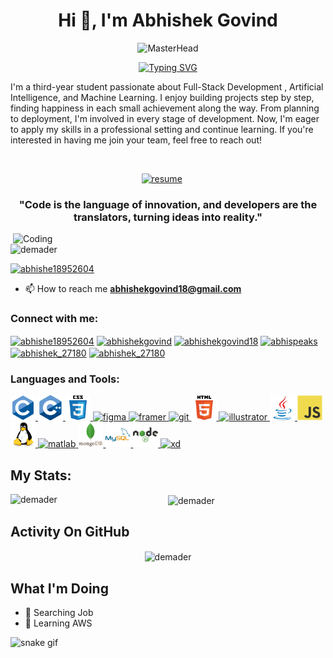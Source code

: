 <h1 align="center">Hi 👋, I'm Abhishek Govind</h1>
<p align="center">
  <img src="https://i.pinimg.com/originals/90/70/32/9070324cdfc07c68d60eed0c39e77573.gif" alt="MasterHead" width="800">
</p>

<p align="center">
<a href="https://git.io/typing-svg"><img src="https://readme-typing-svg.demolab.com?font=Fira+Code&size=29&pause=1000&color=45B8F7&random=false&width=435&lines=Full-Stack+Web+Developer;Machine+Learning+Engineer+;AI+%7C+ML+Enthusiast;React+Js+Developer" alt="Typing SVG" /></a>
</p>



I'm a third-year student passionate about Full-Stack Development , Artificial Intelligence, and  Machine Learning. I enjoy building projects step by step, finding happiness in each small achievement along the way. From planning to deployment, I'm involved in every stage of development. Now, I'm eager to apply my skills in a professional setting and continue learning. If you're interested in having me join your team, feel free to reach out!

<br/>

  <p align="center">
  <a href="https://docs.google.com/document/d/1IwF4ial1P-Jupy4TD3pZT4IlCFNdhykm9dmuSBSSBpU/edit?usp=sharing"><img width="32px" title="Resume" src="https://img.icons8.com/plasticine/100/resume.png" alt="resume"/></a>&#8287;&#8287;&#8287;&#8287;&#8287;
</p>

<h3 align="center">"Code is the language of innovation, and developers are the translators, turning ideas into reality."</h3>
<img align ="right" alt = "Coding" width = "500" src="https://64.media.tumblr.com/d2b59d444dd1b200821279ae09641449/be7eabd93f3453b0-73/s640x960/943acafbe4db28bc91566ef8a050bab78d01376c.gif">


<p align="left"> <img src="https://komarev.com/ghpvc/?username=demader&label=Profile%20views&color=0e75b6&style=flat" alt="demader" /> </p>

<p align="left"> <a href="https://twitter.com/abhishe18952604" target="blank"><img src="https://img.shields.io/twitter/follow/abhishe18952604?logo=twitter&style=for-the-badge" alt="abhishe18952604" /></a> </p>

- 📫 How to reach me **abhishekgovind18@gmail.com**

<h3 align="left">Connect with me:</h3>
<p align="left">
<a href="https://twitter.com/abhishe18952604" target="blank"><img align="center" src="https://raw.githubusercontent.com/rahuldkjain/github-profile-readme-generator/master/src/images/icons/Social/twitter.svg" alt="abhishe18952604" height="30" width="40" /></a>
<a href="https://linkedin.com/in/abhishekgovind" target="blank"><img align="center" src="https://raw.githubusercontent.com/rahuldkjain/github-profile-readme-generator/master/src/images/icons/Social/linked-in-alt.svg" alt="abhishekgovind" height="30" width="40" /></a>
<a href="https://instagram.com/abhishekgovind18" target="blank"><img align="center" src="https://raw.githubusercontent.com/rahuldkjain/github-profile-readme-generator/master/src/images/icons/Social/instagram.svg" alt="abhishekgovind18" height="30" width="40" /></a>
<a href="https://www.youtube.com/c/abhispeaks" target="blank"><img align="center" src="https://raw.githubusercontent.com/rahuldkjain/github-profile-readme-generator/master/src/images/icons/Social/youtube.svg" alt="abhispeaks" height="30" width="40" /></a>
<a href="https://www.codechef.com/users/abhishek_27180" target="blank"><img align="center" src="https://cdn.jsdelivr.net/npm/simple-icons@3.1.0/icons/codechef.svg" alt="abhishek_27180" height="30" width="40" /></a>
<a href="https://www.leetcode.com/abhishek_27180" target="blank"><img align="center" src="https://raw.githubusercontent.com/rahuldkjain/github-profile-readme-generator/master/src/images/icons/Social/leet-code.svg" alt="abhishek_27180" height="30" width="40" /></a>
</p>

<h3 align="left">Languages and Tools:</h3>
<p align="left"> <a href="https://www.cprogramming.com/" target="_blank" rel="noreferrer"> <img src="https://raw.githubusercontent.com/devicons/devicon/master/icons/c/c-original.svg" alt="c" width="40" height="40"/> </a> <a href="https://www.w3schools.com/cpp/" target="_blank" rel="noreferrer"> <img src="https://raw.githubusercontent.com/devicons/devicon/master/icons/cplusplus/cplusplus-original.svg" alt="cplusplus" width="40" height="40"/> </a> <a href="https://www.w3schools.com/css/" target="_blank" rel="noreferrer"> <img src="https://raw.githubusercontent.com/devicons/devicon/master/icons/css3/css3-original-wordmark.svg" alt="css3" width="40" height="40"/> </a> <a href="https://www.figma.com/" target="_blank" rel="noreferrer"> <img src="https://www.vectorlogo.zone/logos/figma/figma-icon.svg" alt="figma" width="40" height="40"/> </a> <a href="https://www.framer.com/" target="_blank" rel="noreferrer"> <img src="https://www.vectorlogo.zone/logos/framer/framer-icon.svg" alt="framer" width="40" height="40"/> </a> <a href="https://git-scm.com/" target="_blank" rel="noreferrer"> <img src="https://www.vectorlogo.zone/logos/git-scm/git-scm-icon.svg" alt="git" width="40" height="40"/> </a> <a href="https://www.w3.org/html/" target="_blank" rel="noreferrer"> <img src="https://raw.githubusercontent.com/devicons/devicon/master/icons/html5/html5-original-wordmark.svg" alt="html5" width="40" height="40"/> </a> <a href="https://www.adobe.com/in/products/illustrator.html" target="_blank" rel="noreferrer"> <img src="https://www.vectorlogo.zone/logos/adobe_illustrator/adobe_illustrator-icon.svg" alt="illustrator" width="40" height="40"/> </a> <a href="https://www.java.com" target="_blank" rel="noreferrer"> <img src="https://raw.githubusercontent.com/devicons/devicon/master/icons/java/java-original.svg" alt="java" width="40" height="40"/> </a> <a href="https://developer.mozilla.org/en-US/docs/Web/JavaScript" target="_blank" rel="noreferrer"> <img src="https://raw.githubusercontent.com/devicons/devicon/master/icons/javascript/javascript-original.svg" alt="javascript" width="40" height="40"/> </a> <a href="https://www.linux.org/" target="_blank" rel="noreferrer"> <img src="https://raw.githubusercontent.com/devicons/devicon/master/icons/linux/linux-original.svg" alt="linux" width="40" height="40"/> </a> <a href="https://www.mathworks.com/" target="_blank" rel="noreferrer"> <img src="https://upload.wikimedia.org/wikipedia/commons/2/21/Matlab_Logo.png" alt="matlab" width="40" height="40"/> </a> <a href="https://www.mongodb.com/" target="_blank" rel="noreferrer"> <img src="https://raw.githubusercontent.com/devicons/devicon/master/icons/mongodb/mongodb-original-wordmark.svg" alt="mongodb" width="40" height="40"/> </a> <a href="https://www.mysql.com/" target="_blank" rel="noreferrer"> <img src="https://raw.githubusercontent.com/devicons/devicon/master/icons/mysql/mysql-original-wordmark.svg" alt="mysql" width="40" height="40"/> </a> <a href="https://nodejs.org" target="_blank" rel="noreferrer"> <img src="https://raw.githubusercontent.com/devicons/devicon/master/icons/nodejs/nodejs-original-wordmark.svg" alt="nodejs" width="40" height="40"/> </a> <a href="https://www.adobe.com/products/xd.html" target="_blank" rel="noreferrer"> <img src="https://cdn.worldvectorlogo.com/logos/adobe-xd.svg" alt="xd" width="40" height="40"/> </a> </p>

## My Stats:
  
<p align="left"><img align="left" src="https://github-readme-stats.vercel.app/api/top-langs?username=demader&show_icons=true&locale=en&layout=compact&theme=dark&hide_border=false&stroke=f53b3b" alt="demader"  /></p>

<p align="center"><img align="center" src="https://github-readme-stats.vercel.app/api?username=demader&show_icons=true&locale=en&theme=dark&hide_border=false&stroke=f53b3b" alt="demader" width="350" hight="150" /></p>

## Activity On GitHub
<p align="center"><img align="center" src="https://github-readme-streak-stats.herokuapp.com/?user=demader&&theme=dark&hide_border=false&stroke=f53b3b" alt="demader" width="350" hight="150" /></p>

## What I'm Doing
- 🔭 Searching Job 
- 🌱 Learning AWS 

![snake gif](https://github.com/demader/demader/blob/output/github-contribution-grid-snake.gif)
